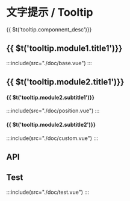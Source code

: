 <style lang="scss">
.demo-tooltip {
  .mtd-tooltip + .mtd-tooltip {
    margin-left: 15px;
  }
  .box {
    width: 500px;
    margin: 0 auto;
    .top {
      text-align: center;
    }

    .left {
      float: left;
      width: 60px;
    }

    .right {
      float: right;
      width: 60px;
    }

    .bottom {
      clear: both;
      text-align: center;
    }

    .item {
      margin: 4px;
      display: inline-block;
    }

    .left .mtd-tooltip-rel,
    .right .mtd-tooltip-rel {
      padding: 8px 10px;
    }
  }
}
.tooltip-wrapper {
  display: flex;
  justify-content: space-around;
}
.tooltip-align-wrapper {
  display: flex;
  flex-direction: column;
}
.tooltip-align-wrapper span {
  margin: 10px 0;
}
.flex-line {
  display: flex;
  align-items: center;
  justify-content: flex-start;
}
</style>
# 文字提示 / Tooltip
<span>{{ $t('tooltip.componnent_desc')}}</span>

## <span>{{ $t('tooltip.module1.title1')}}</span>
:::include(src="./doc/base.vue")
:::

## <span>{{ $t('tooltip.module2.title1')}}</span>
#### <span>{{ $t('tooltip.module2.subtitle1')}}</span>
:::include(src="./doc/position.vue")
:::

#### <span>{{ $t('tooltip.module2.subtitle2')}}</span>
:::include(src="./doc/custom.vue")
:::

## API
<api-doc name="Tooltip" :doc="require('./api.json')"></api-doc>

## Test
:::include(src="./doc/test.vue")
:::
